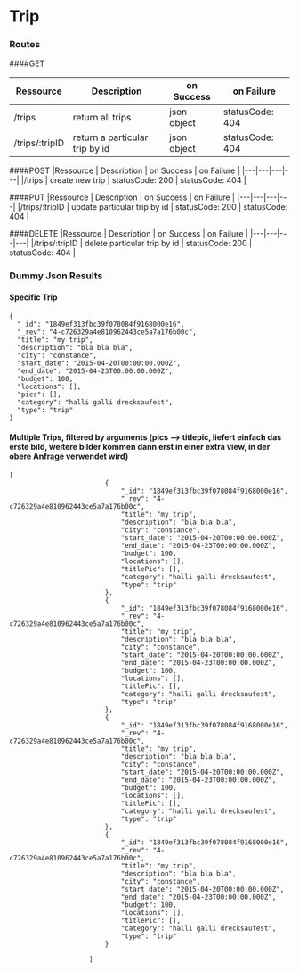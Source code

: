 # Trip

### Routes
####GET

|Ressource   | Description  |  on Success | on Failure |
|---|---|---|---|
|/trips   | return all trips | json object | statusCode: 404 | 
|/trips/:tripID   |  return a particular trip by id | json object | statusCode: 404 | 


####POST
|Ressource   | Description  |  on Success | on Failure |
|---|---|---|---|
|/trips   | create new trip  | statusCode: 200 | statusCode: 404 |

####PUT
|Ressource   | Description  |  on Success | on Failure |
|---|---|---|---|
|/trips/:tripID   | update particular trip by id  | statusCode: 200 | statusCode: 404 |

####DELETE
|Ressource   | Description  |  on Success | on Failure |
|---|---|---|---|
|/trips/:tripID   | delete particular trip by id  | statusCode: 200 | statusCode: 404 |


### Dummy Json Results
#### Specific Trip
```
{
  "_id": "1849ef313fbc39f078084f9168000e16",
  "_rev": "4-c726329a4e810962443ce5a7a176b00c",
  "title": "my trip",
  "description": "bla bla bla",
  "city": "constance",
  "start_date": "2015-04-20T00:00:00.000Z",
  "end_date": "2015-04-23T00:00:00.000Z",
  "budget": 100,
  "locations": [],
  "pics": [],
  "category": "halli galli drecksaufest",
  "type": "trip"
}
```

#### Multiple Trips, filtered by arguments (pics --> titlepic, liefert einfach das erste bild, weitere bilder kommen dann erst in einer extra view, in der obere Anfrage verwendet wird)
```
[
                        {
                            "_id": "1849ef313fbc39f078084f9168000e16",
                            "_rev": "4-c726329a4e810962443ce5a7a176b00c",
                            "title": "my trip",
                            "description": "bla bla bla",
                            "city": "constance",
                            "start_date": "2015-04-20T00:00:00.000Z",
                            "end_date": "2015-04-23T00:00:00.000Z",
                            "budget": 100,
                            "locations": [],
                            "titlePic": [],
                            "category": "halli galli drecksaufest",
                            "type": "trip"
                        },
                        {
                            "_id": "1849ef313fbc39f078084f9168000e16",
                            "_rev": "4-c726329a4e810962443ce5a7a176b00c",
                            "title": "my trip",
                            "description": "bla bla bla",
                            "city": "constance",
                            "start_date": "2015-04-20T00:00:00.000Z",
                            "end_date": "2015-04-23T00:00:00.000Z",
                            "budget": 100,
                            "locations": [],
                            "titlePic": [],
                            "category": "halli galli drecksaufest",
                            "type": "trip"
                        },
                        {
                            "_id": "1849ef313fbc39f078084f9168000e16",
                            "_rev": "4-c726329a4e810962443ce5a7a176b00c",
                            "title": "my trip",
                            "description": "bla bla bla",
                            "city": "constance",
                            "start_date": "2015-04-20T00:00:00.000Z",
                            "end_date": "2015-04-23T00:00:00.000Z",
                            "budget": 100,
                            "locations": [],
                            "titlePic": [],
                            "category": "halli galli drecksaufest",
                            "type": "trip"
                        },
                        {
                            "_id": "1849ef313fbc39f078084f9168000e16",
                            "_rev": "4-c726329a4e810962443ce5a7a176b00c",
                            "title": "my trip",
                            "description": "bla bla bla",
                            "city": "constance",
                            "start_date": "2015-04-20T00:00:00.000Z",
                            "end_date": "2015-04-23T00:00:00.000Z",
                            "budget": 100,
                            "locations": [],
                            "titlePic": [],
                            "category": "halli galli drecksaufest",
                            "type": "trip"
                        }

                    ]
```
